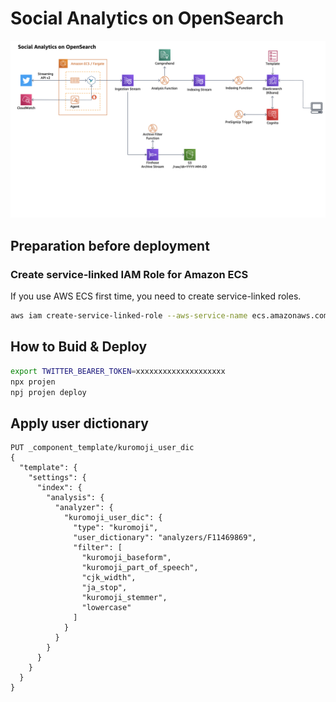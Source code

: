 # Social Analytics on OpenSearch

![full-arch-diagram.png](docs/architecture-diagrams/full-arch-diagram.png)

## Preparation before deployment

### Create service-linked IAM Role for Amazon ECS

If you use AWS ECS first time, you need to create service-linked roles.

```bash
aws iam create-service-linked-role --aws-service-name ecs.amazonaws.com
```

## How to Buid & Deploy

```bash
export TWITTER_BEARER_TOKEN=xxxxxxxxxxxxxxxxxxxx
npx projen
npj projen deploy
```

## Apply user dictionary

```
PUT _component_template/kuromoji_user_dic
{
  "template": {
    "settings": {
      "index": {
        "analysis": {
          "analyzer": {
            "kuromoji_user_dic": {
              "type": "kuromoji",
              "user_dictionary": "analyzers/F11469869",
              "filter": [
                "kuromoji_baseform",
                "kuromoji_part_of_speech",
                "cjk_width",
                "ja_stop",
                "kuromoji_stemmer",
                "lowercase"
              ]
            }
          }
        }
      }
    }
  }
}
```